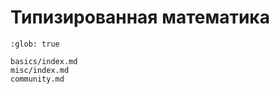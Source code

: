 # Типизированная математика

```{toctree}
:glob: true

basics/index.md
misc/index.md
community.md
```
